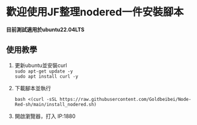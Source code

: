 # 歡迎使用JF整理nodered一件安裝腳本

**目前測試適用於ubuntu22.04LTS**

## 使用教學
1. 更新ubuntu並安裝curl  
   `sudo apt-get update -y`  
   `sudo apt install curl -y`  


2. 下載腳本並執行

   `bash <(curl -sSL https://raw.githubusercontent.com/Goldbeibei/Node-Red-sh/main/install_nodered.sh)`

3. 開啟瀏覽器，打入 IP:1880 
